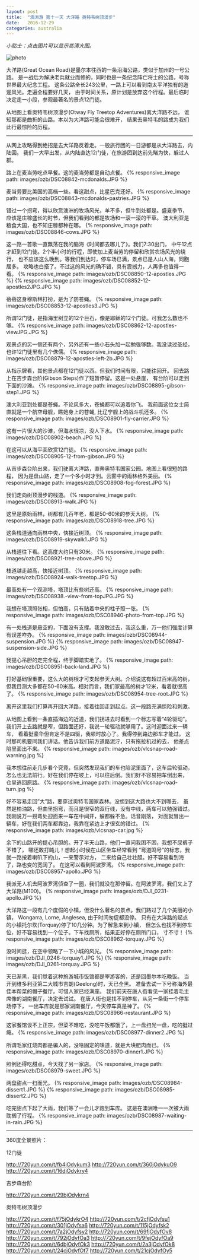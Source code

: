 ```yaml
---
layout: post
title:  "澳洲游 第十一天 大洋路 奥特韦树顶漫步"
date:   2016-12-29
categories: australia
---
```


*小贴士：点击图片可以显示高清大图。*
 
![photo]({{site.url}}/images/ozb/DSC08867-12-apostles-cover.JPG)

大洋路(Great Ocean Road)是墨尔本往西的一条沿海公路，类似于加州的一号公路。
是一战后为解决老兵就业而修的，同时也是一条纪念阵亡将士的公路，号称世界最大纪念工程。
这条公路全长243公里，一路上可以看到南太平洋独有的迤逦风光。走遍全程要好几天，
由于时间关系，原计划是放弃这个行程。最后临时决定走一小段，参观最著名的景点12门徒。

从地图上看奥特韦树顶漫步(Otway Fly Treetop Adventures)离大洋路不远，
谁知那都是曲折的山路。本以为大洋路可能会很难开，
结果去奥特韦的路成为我们此行最惊险的历程。

----------------------- 

从网上攻略得到绝招是去大洋路反着走。一般旅行团的一日游都是从大洋路去，内陆回。
我们一大早出发，从内陆直达12门徒，在旅游团到达前先睹为快，躲过人群。

路上在麦当劳吃点早餐。这的麦当劳都是自动点餐。
{% responsive_image path: images/ozb/DSC08842-mcdonalds.JPG %}

麦当劳要比美国的高档一些。看这甜点，比星巴克还好。
{% responsive_image path: images/ozb/DSC08843-mcdonalds-pastries.JPG %}

错过一个拐弯，得以欣赏澳洲的牧场风光，羊不多，但牛到处都是。盛夏季节，
应该是庄稼盛长的时节，但我们看到的都是牧场和一滚一滚的干草。
澳大利亚是粮食大国，也不知庄稼都种在哪。
{% responsive_image path: images/ozb/DSC08846-cows.JPG %}

这一路一首歌一直飘荡在我的脑海《时间都去哪儿了》。我们7:30出门，
中午12点才赶到12门徒。2个半小时的行程，即使加上麦当劳的停留和欣赏农场风光的绕行，
也不应该这么晚到。等我们到达时，停车场已满，景点已是人山人海，同胞居多。
攻略也白搭了。不过这的风光的确不错，具有震撼力，人再多也值得一看。
{% responsive_image path: images/ozb/DSC08850-12-apostles.JPG %}
{% responsive_image path: images/ozb/DSC08852-12-apostles2JPG.JPG %}

蓓蓓这身穆斯林打扮，是为了防苍蝇。
{% responsive_image path: images/ozb/DSC08853-12-apostles3.JPG %}

所谓12门徒，是指海里树立的12个巨石，像是耶稣的12个门徒。可我怎么数也不够。
{% responsive_image path: images/ozb/DSC08862-12-apostles-viewJPG.JPG %}

观景点的另一侧还有两个，另外还有一些小石头加一起勉强够数。我没读过圣经，
也许12门徒里有几个侏儒。
{% responsive_image path: images/ozb/DSC08879-12-apostles-left-2b.JPG %}

从指示牌看，其他景点都在12门徒以西。但我们时间有限，只能往回开。
回去路上在吉步森台阶(Gibson Steps)作了短暂停留。这是一处悬崖，
有台阶可以走到下面的沙滩。
{% responsive_image path: images/ozb/DSC08895-gibson-step1.JPG %}

澳大利亚到处都是苍蝇。不论风多大，苍蝇都可以追着你飞。
我前面这位女士简直就是一个航空母舰，瞧她身上的苍蝇, 比辽宁舰上的战斗机还多。
{% responsive_image path: images/ozb/DSC08901-fly-carrier.JPG %}

这有一片很大的沙滩，但海水很凉，没人下水。
{% responsive_image path: images/ozb/DSC08902-beach.JPG %}

在这可以从海平面欣赏12门徒。
{% responsive_image path: images/ozb/DSC08905-12-from-gibson.JPG %}

从吉步森台阶出来，我们驶离大洋路，直奔奥特韦国家公园。地图上看很短的路程，
因为是盘山路，走了一个多小时才到。云雾中的雨林格外美丽。
{% responsive_image path: images/ozb/DSC08908-fog-forest.JPG %}

我们走向树顶漫步的栈道。
{% responsive_image path: images/ozb/DSC08913-walk.JPG %}

这里是原始雨林，树都有几百年老，都是50-60米的参天大树。
{% responsive_image path: images/ozb/DSC08918-tree.JPG %}

这条栈道通向雨林中央，快接近树顶。
{% responsive_image path: images/ozb/DSC08919-skywalk1.JPG %}

从栈道往下看。这高度大约只有30米。
{% responsive_image path: images/ozb/DSC08921-tree-above.JPG %}

栈道越走越高，快接近树顶。
{% responsive_image path: images/ozb/DSC08924-walk-treetop.JPG %}

最高处有一个观测塔，塔顶比有些树还高。
{% responsive_image path: images/ozb/DSC08938.-view-from-topJPG.JPG %}

我想在塔顶照张相，但怕高，只有贴着中央的柱子照一张。
{% responsive_image path: images/ozb/DSC08940-photo-from-top.JPG %}

有一处栈道是悬空的，下面没有支撑。我没敢过去，我这么重，万一他们强度计算有误差咋办。
{% responsive_image path: images/ozb/DSC08944-suspension.JPG %}
{% responsive_image path: images/ozb/DSC08947-suspension-side.JPG %}

我提心吊胆的走完全程，终于脚踏实地了。
{% responsive_image path: images/ozb/DSC08951-back-land.JPG %}

打好基础很重要，这么大的树根才可支起参天大树。介绍说这有超过百米高的树，
但我目测大多都在50-60米高。相对而言，我们家最高的树才12米，看着就很高了。
{% responsive_image path: images/ozb/DSC08954-tree-root.JPG %}

离开这里我们打算再开回大洋路，接着往回走到起点。这一段路充满惊险和刺激。

从地图上看到一条直插海边的近道，我们拐进去时看到一个标志写着“4轮驱动”。
我们开上去路就是窄，但路面还好，我说一轮驱动就够用了。这时迎面过来一辆车，
看着挺豪华但肯定不是四驱，我顿时放心了。我得停到路边那车才能过。
这时那司机要同我们讲话。他告诉我们前方道路泥泞，只有拖拉机过的去，
他差点陷里面出不来。
{% responsive_image path: images/ozb/vlcsnap-road-warning.jpg %}

我本想往前走几步看个究竟，但突然发现我们的车也陷泥里面了，这车后轮驱动，
怎么也无法前行。好在我们停在坡上，可以往后倒。我们好不容易把车倒出来，
仓皇逃回原路。
{% responsive_image path: images/ozb/vlcsnap-road-turn.jpg %}

好不容易走回”大”路，要穿过奥特韦国家森林。没想到这大路也大不到哪去，
虽然是柏油路，但曲里拐弯，而且是很窄的双行线，没有中线，两车可以勉强错过。
我刚说万一拐弯处迎面来一车在中间开，躲都躲不急。话音刚落，
对面就冒出一辆车，好在我们两车都靠边，我靠在紧边上才很玄的错过。
{% responsive_image path: images/ozb/vlcsnap-car.jpg %}

余下的山路开的提心吊胆的。开了半天山路，他们一直问我困不困，我想不尿裤子不错了，
哪还敢打盹儿！想起小时侯在山区坐车经常看到 
“弯道鸣号”的标志，我就一路按着喇叭下的山，一来警示对方，
二来给自己壮壮胆。好不容易看到海了，路也变的宽阔了。
在这可以看到阿波罗湾。
{% responsive_image path: images/ozb/DSC08957-apollo.JPG %}

我派无人机去阿波罗湾侦查了一圈，我们就没在那停留。在阿波罗湾，我们又上了大洋路(M100)。
{% responsive_image path: images/ozb/DJI_0231-apollo.JPG %}

大洋路这一段有几个度假的小镇，但没什么著名的景点。我们路过了几个美丽的小镇，
Wongarra, Lorne, Anglesea, 由于时间匆促都没停。
只有在大洋路的起点的小镇托尔坎(Torquay)停了10几分钟。为了解急来到小镇，
但怎么也找不到停车位，好不容易找到一个位子。下车找厕所，结果正好停在厕所门口，
寸不寸！
{% responsive_image path: images/ozb/DSC08962-torquay.JPG %}

没时间逛，在空中领略了一下小城的风光。
{% responsive_image path: images/ozb/DJI_0246-torquay1.JPG %}
{% responsive_image path: images/ozb/DJI_0261-torquay.JPG %}

天已渐黑，我们觉着这种旅游城市饭馆都是宰游客的，还是回墨尔本吃晚饭。
当开到维多利亚第二大城市吉朗(Geelong)时，天已全黑。
准备去试一下号称海外最佳本帮菜的帽子餐厅。可惜人家已经满座。
我们前天在唐人街看见一家挂着毛主席像的湖南餐厅，决定去试试。
在唐人街也是找不到停车，从另一条街一个停车场停下，
一出车库就是那家湖南餐厅，今天停车真是神了。
{% responsive_image path: images/ozb/DSC08966-restaurant.JPG %}

这家餐馆谈不上正宗，但菜不难吃，没吃午饭都饿了，上一盘扫光一盘，吃的挺过瘾。
{% responsive_image path: images/ozb/DSC08977-dinner2.JPG %}

所谓毛家红烧肉都是骗人的，没啥固定的味道，就是大块肥肉而已。
{% responsive_image path: images/ozb/DSC08970-dinner1.JPG %}

照例还得吃甜点，今天找了另一家店。
{% responsive_image path: images/ozb/DSC08979-sweet.JPG %}

两盘甜点一扫而光。
{% responsive_image path: images/ozb/DSC08984-dissert1.JPG %}
{% responsive_image path: images/ozb/DSC08985-dissert2.JPG %}

吃完甜点下起了大雨，我们等了一会儿才跑到车库。
这是在澳洲唯一一次被大雨耽搁了行程。
{% responsive_image path: images/ozb/DSC08987-waiting-in-rain.JPG %}

-----------------------------

360度全景照片：

12门徒

<http://720yun.com/t/fb4jOdykum3>
<http://720yun.com/t/360jOdykuO9>
<http://720yun.com/t/16djOdykry4>

吉步森台阶

<http://720yun.com/t/29bjOdykrn4>

奥特韦树顶漫步

<http://720yun.com/t/f75jOdykrO4>
<http://720yun.com/t/2cfjOdyfsu1>
<http://720yun.com/t/301jOdyfsa6>
<http://720yun.com/t/115jOdyfsk2>
<http://720yun.com/t/7a2jOdyfsy2>
<http://720yun.com/t/69fjOdyfOv8>
<http://720yun.com/t/792jOdyfOa3>
<http://720yun.com/t/9fejOdyfOa9>
<http://720yun.com/t/6dbjOdyfOk3>
<http://720yun.com/t/2a3jOdyfOk8>
<http://720yun.com/t/24cjOdyfOf7>
<http://720yun.com/t/21cjOdyfOy5>






